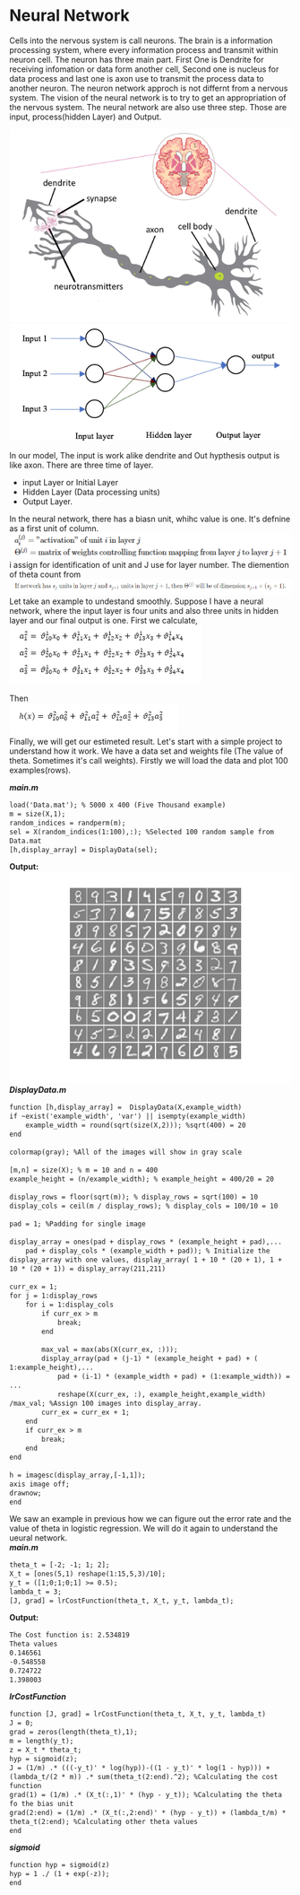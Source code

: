 # Neural Network

Cells into the nervous system is call neurons. The brain is a information processing system, where every information process and transmit within neuron cell. The neuron has three main part. First One is Dendrite for receiving infomation or data form another cell, Second one is nucleus for data process and last one is axon use to transmit the process data to another neuron. The neuron network approch is not differnt from a nervous system. The vision of the neural network is to try to get an appropriation of the nervous system. The neural network are also use three step. Those are input, process(hidden Layer) and Output.

![Neuron](https://github.com/jacknayem/MachineLearning/blob/Neural-Network/images/Brain_Nuron.png)
![Neural Network](https://github.com/jacknayem/MachineLearning/blob/Neural-Network/images/Neural_Network.png)  

In our model, The input is work alike dendrite and Out hypthesis output is like axon. There are three time of layer.  
- input Layer or Initial Layer
- Hidden Layer (Data processing units)
- Output Layer.

In the neural network, there has a biasn unit, whihc value is one. It's defnine as a first unit of column. 
![Units](https://github.com/jacknayem/MachineLearning/blob/Neural-Network/images/UnitLayers.PNG)
i assign for identification of unit and J use for layer number. The diemention of theta count from
![Theta Dimension](https://github.com/jacknayem/MachineLearning/blob/Neural-Network/images/DimentionOfTheta.PNG)  
Let take an example to undestand smoothly. Suppose I have a neural network, where the input layer is four units and also three units in hidden layer and our final output is one. First we calculate,  
![Activation Node](https://github.com/jacknayem/MachineLearning/blob/Neural-Network/images/a2Calculation.PNG)  

Then  
![Hoypthesis](https://github.com/jacknayem/MachineLearning/blob/Neural-Network/images/h(x)Calculation.PNG)  
Finally, we will get our estimeted result. Let's start with a simple project to understand how it work. We have a data set and weights file (The value of theta. Sometimes it's call weights). Firstly we will load the data and plot 100 examples(rows).  

**_main.m_**
```
load('Data.mat'); % 5000 x 400 (Five Thousand example)
m = size(X,1);
random_indices = randperm(m);
sel = X(random_indices(1:100),:); %Selected 100 random sample from Data.mat
[h,display_array] = DisplayData(sel);
```
**Output:**  
![plot Display](https://github.com/jacknayem/MachineLearning/blob/Neural-Network/images/DisplaySampleData.png)  
**_DisplayData.m_**
```
function [h,display_array] =  DisplayData(X,example_width)
if ~exist('example_width', 'var') || isempty(example_width)
    example_width = round(sqrt(size(X,2))); %sqrt(400) = 20
end

colormap(gray); %All of the images will show in gray scale

[m,n] = size(X); % m = 10 and n = 400
example_height = (n/example_width); % example_height = 400/20 = 20

display_rows = floor(sqrt(m)); % display_rows = sqrt(100) = 10
display_cols = ceil(m / display_rows); % display_cols = 100/10 = 10

pad = 1; %Padding for single image

display_array = ones(pad + display_rows * (example_height + pad),...
    pad + display_cols * (example_width + pad)); % Initialize the display_array with one values, display_array( 1 + 10 * (20 + 1), 1 + 10 * (20 + 1)) = display_array(211,211)

curr_ex = 1;
for j = 1:display_rows
    for i = 1:display_cols
        if curr_ex > m
            break;
        end
        
        max_val = max(abs(X(curr_ex, :)));
        display_array(pad + (j-1) * (example_height + pad) + ( 1:example_height),...
            pad + (i-1) * (example_width + pad) + (1:example_width)) = ...
            reshape(X(curr_ex, :), example_height,example_width) /max_val; %Assign 100 images into display_array.
        curr_ex = curr_ex + 1;
    end
    if curr_ex > m
        break;
    end
end

h = imagesc(display_array,[-1,1]);
axis image off;
drawnow;
end
```
We saw an example in previous how we can figure out the error rate and the value of theta in logistic regression. We will do it again to understand the ueural network.  
**_main.m_**
```
theta_t = [-2; -1; 1; 2];
X_t = [ones(5,1) reshape(1:15,5,3)/10];
y_t = ([1;0;1;0;1] >= 0.5);
lambda_t = 3;
[J, grad] = lrCostFunction(theta_t, X_t, y_t, lambda_t);
```
**Output:**
```
The Cost function is: 2.534819
Theta values
0.146561
-0.548558
0.724722
1.398003
```
**_lrCostFunction_**
```
function [J, grad] = lrCostFunction(theta_t, X_t, y_t, lambda_t)
J = 0;
grad = zeros(length(theta_t),1);
m = length(y_t);
z = X_t * theta_t;
hyp = sigmoid(z);
J = (1/m) .* (((-y_t)' * log(hyp))-((1 - y_t)' * log(1 - hyp))) + (lambda_t/(2 * m)) .* sum(theta_t(2:end).^2); %Calculating the cost function
grad(1) = (1/m) .* (X_t(:,1)' * (hyp - y_t)); %Calculating the theta fo the bias unit
grad(2:end) = (1/m) .* (X_t(:,2:end)' * (hyp - y_t)) + (lambda_t/m) * theta_t(2:end); %Calculating other theta values
end
```
**_sigmoid_**
```
function hyp = sigmoid(z)
hyp = 1 ./ (1 + exp(-z));
end
```
